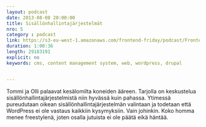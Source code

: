 ```yaml
---
layout: podcast
date: 2013-08-08 20:00:00
title: Sisällönhallintajärjestelmät
nro: 5
category : podcast
link: https://s3-eu-west-1.amazonaws.com/frontend-friday/podcast/Frontend-Friday-Episode-5.mp3
duration: 1:00:36
length: 29183191
explicit: no
keywords: cms, content management system, web, wordpress, drupal


---
```


Tommi ja Olli palaavat kesälomilta koneiden ääreen. Tarjolla on keskustelua sisällönhallintajärjestelmistä niin hyvässä kuin pahassa. Ytimessä pureudutaan oikean sisällönhallintajärjestelmän valintaan ja todetaan että WordPress ei ole vastaus kaikkiin kysymyksiin. Vain johinkin. Koko homma menee freestylenä, joten osalla jutuista ei ole päätä eikä häntää.


